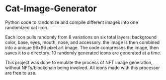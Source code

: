 # Cat-Image-Generator
Python code to randomize and compile different images into one randomized cat icon.

Each icon pulls randomly from 8 variations on six total layers: background color, base, eyes, mouth, nose, and accessory. the image is then combined into a unique 96x96 pixel art image. The code compresses the image, then saves it to a directory. 10 randomly generated icons are generated at a time.  

This project was done to emulate the process of NFT image generation, without NFTs/blockchain being involved. All icons made with this processor are free to use. 

